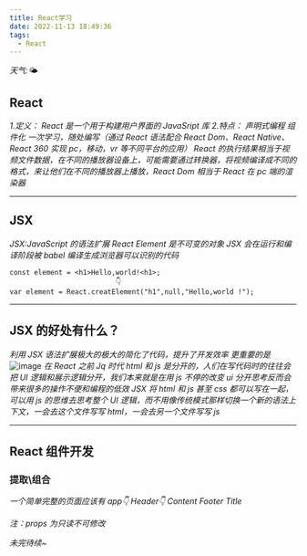 ```yaml
---
title: React学习
date: 2022-11-13 18:49:36
tags:
  - React
---
```


_天气:🌤_

## React

_1.定义：_
_React 是一个用于构建用户界面的 JavaSript 库_
_2.特点：_
_声明式编程_
_组件化_
_一次学习，随处编写（通过 React 语法配合 React Dom、React Native、React 360 实现 pc，移动，vr 等不同平台的应用）_
_React 的执行结果相当于视频文件数据，在不同的播放器设备上，可能需要通过转换器，将视频编译成不同的格式，来让他们在不同的播放器上播放，React Dom 相当于 React 在 pc 端的渲染器_

---

## JSX

_JSX:JavaScript 的语法扩展_
_React Element 是不可变的对象_
_JSX 会在运行和编译阶段被 babel 编译生成浏览器可以识别的代码_

```
const element = <h1>Hello,world!<h1>;
                          👇
var element = React.creatElement("h1",null,"Hello,world !");
```

---

## JSX 的好处有什么？

_利用 JSX 语法扩展极大的极大的简化了代码，提升了开发效率_
_更重要的是_
![image](https://thumbnail0.baidupcs.com/thumbnail/190b402fcq32d5ce455be5392700df87?fid=3031270481-250528-587206677233301&time=1670979600&rt=sh&sign=FDTAER-DCb740ccc5511e5e8fedcff06b081203-YlXExp9a7W859auhqv%2BMnnYjVKU%3D&expires=8h&chkv=0&chkbd=0&chkpc=&dp-logid=9210461343861067433&dp-callid=0&file_type=0&size=c710_u400&quality=100&vuk=-&ft=video)
_在 React 之前 Jq 时代 html 和 js 是分开的，人们在写代码时的往往会把 UI 逻辑和展示逻辑分开，我们本来就是在用 js 不停的改变 ui 分开思考反而会带来很多的操作不便和编程的低效_
_JSX 将 html 和 js 甚至 css 都可以写在一起，可以用 js 的思维去思考整个 UI 逻辑，而不用像传统模式那样切换一个新的语法上下文，一会去这个文件写写 html，一会去另一个文件写写 js_

---

## React 组件开发

### 提取\组合

_一个简单完整的页面应该有_
_app👇_
_Header👇 Content Footer_
_Title_

_注：props 为只读不可修改_

_未完待续~_
